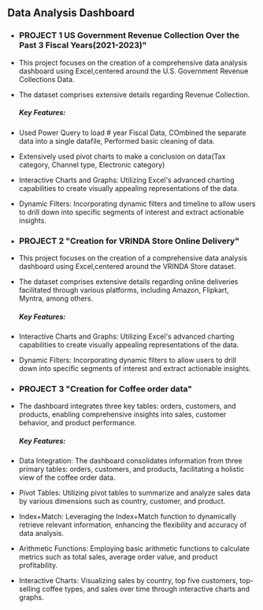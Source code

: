 ## Data Analysis Dashboard 
- ### PROJECT 1 US Government Revenue Collection Over the Past 3 Fiscal Years(2021-2023)"
- This project focuses on the creation of a comprehensive data analysis dashboard using Excel,centered around the U.S. Government Revenue Collections Data. 
- The dataset comprises extensive details regarding Revenue Collection.
  ##### Key Features:
- Used Power Query to load # year Fiscal Data, COmbined the separate data into a single datafile, Performed basic cleaning of data.
- Extensively used pivot charts to make a conclusion on data(Tax category, Channel type, Electronic category) 
- Interactive Charts and Graphs: Utilizing Excel's advanced charting capabilities to create visually appealing representations of the data.
- Dynamic Filters: Incorporating dynamic filters and timeline to allow users to drill down into specific segments of interest and extract actionable insights.
- ### PROJECT 2 "Creation for VRINDA Store Online Delivery"
- This project focuses on the creation of a comprehensive data analysis dashboard using Excel,centered around the VRINDA Store dataset. 
- The dataset comprises extensive details regarding online deliveries facilitated through various platforms, including Amazon, Flipkart, Myntra, among others.
  ##### Key Features:
- Interactive Charts and Graphs: Utilizing Excel's advanced charting capabilities to create visually appealing representations of the data.
- Dynamic Filters: Incorporating dynamic filters to allow users to drill down into specific segments of interest and extract actionable insights.


- ### PROJECT 3 "Creation for Coffee order data"
- The dashboard integrates three key tables: orders, customers, and products, enabling comprehensive insights into sales, customer behavior, and product performance.
  ##### Key Features:

- Data Integration: The dashboard consolidates information from three primary tables: orders, customers, and products, facilitating a holistic view of the coffee order data.
- Pivot Tables: Utilizing pivot tables to summarize and analyze sales data by various dimensions such as country, customer, and product.
- Index+Match: Leveraging the Index+Match function to dynamically retrieve relevant information, enhancing the flexibility and accuracy of data analysis.
- Arithmetic Functions: Employing basic arithmetic functions to calculate metrics such as total sales, average order value, and product profitability.
- Interactive Charts: Visualizing sales by country, top five customers, top-selling coffee types, and sales over time through interactive charts and graphs.
